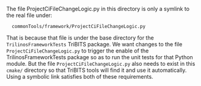 The file ProjectCiFileChangeLogic.py in this directory is only a symlink to
the real file under:

```
  commonTools/framework/ProjectCiFileChangeLogic.py
```

That is because that file is under the base directory for the
`TrilinosFrameworkTests` TriBITS package.  We want changes to the file
`ProjectCiFileChangeLogic.py` to trigger the enable of the
TrilinosFrameworkTests package so as to run the unit tests for that Python
module.  But the file `ProjectCiFileChangeLogic.py` also needs to exist in
this `cmake/` directory so that TriBITS tools will find it and use it
automatically.  Using a symbolic link satisfies both of these requirements.
